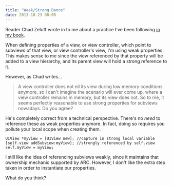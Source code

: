```yaml
---
title: "Weak/Strong Dance"
date: 2013-10-23 00:00
---
```


<import><p>Reader Chad Zeluff wrote in to me about a practice I've been following <a href="https://leanpub.com/iosfrp">in my book</a>.</p>

<p>When defining properties of a view, or view controller, which point to subviews of that view, or view controller's view, I'm using weak properties. This makes sense to me since the view referenced by that property will be added to a view hierarchy, and its parent view will hold a strong reference to it. </p>

<p>However, as Chad writes...</p>

<blockquote>
  <p>A view controller does not nil its view during low memory conditions anymore, so I can't imagine the scenario will ever come up, where a view controller remains in memory, but its view does not. So to me, it seems perfectly reasonable to use strong properties for subviews nowadays. Do you agree?</p>
</blockquote>

<p>He's completely correct from a technical perspective. There's no <em>need</em> to reference these as weak properties anymore. In fact, doing so requires you pollute your local scope when creating them. </p>

<pre><code>UIView *myView = [UIView new]; //capture in strong local variable
[self.view addSubview:myView]; //strongly referenced by self.view
self.myView = myView;
</code></pre>

<p>I still like the idea of referencing subviews weakly, since it maintains that ownership mechanic supported by ARC. However, I don't like the extra step taken in order to instantiate our properties. </p>

<p>What do you think?</p></import>

<!-- more -->

